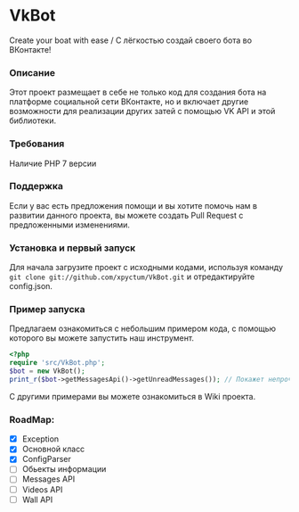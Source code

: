 # VkBot
Create your boat with ease / С лёгкостью создай своего бота во ВКонтакте!
### Описание
Этот проект размещает в себе не только код для создания бота на платформе социальной сети ВКонтакте, но и включает другие возможности для реализации других затей с помощью VK API и этой библиотеки.

### Требования
Наличие PHP 7 версии

### Поддержка
Если у вас есть предложения помощи и вы хотите помочь нам в развитии данного проекта, вы можете создать Pull Request с предложенными изменениями. 

### Установка и первый запуск
Для начала загрузите проект с исходными кодами, используя команду ```git clone git://github.com/xpyctum/VkBot.git``` и отредактируйте config.json.

### Пример запуска
Предлагаем ознакомиться с небольшим примером кода, с помощью которого вы можете запустить наш инструмент.
```php
<?php 
require 'src/VkBot.php';
$bot = new VkBot();
print_r($bot->getMessagesApi()->getUnreadMessages()); // Покажет непрочитанные сообщения
```
С другими примерами вы можете ознакомиться в Wiki проекта.

### RoadMap:  
- [x] Exception
- [x] Основной класс
- [x] ConfigParser
- [ ] Обьекты информации
- [ ] Messages API
- [ ] Videos API
- [ ] Wall API